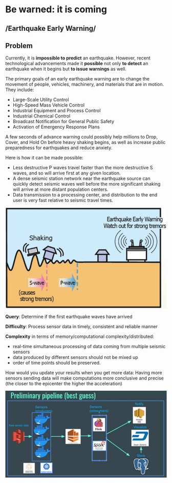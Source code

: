 # Be warned: it is coming
## __/Earthquake Early Warning/__

## Problem
Currently, it is **impossible to predict** an earthquake. However, recent technological advancements made it **possible** not only **to detect** an earthquake when it begins but **to issue warnings** as well.  

The primary goals of an early earthquake warning are to change the movement of people, vehicles, machinery, and materials that
are in motion. They include:
- Large-Scale Utility Control 
- High-Speed Mass Vehicle Control 
- Industrial Equipment and Process Control
- Industrial Chemical Control 
- Broadcast Notification for General Public Safety
- Activation of Emergency Response Plans

A few seconds of advance warning could possibly help millions to Drop, Cover, and Hold On before heavy shaking begins, as well as increase public preparedness for earthquakes and reduce anxiety.

Here is how it can be made possible:
 
- Less destructive P waves travel faster than the more destructive S waves, and so will arrive first at any given location.
- A dense seismic station network near the earthquake source can quickly detect seismic waves well before the more significant shaking will arrive at more distant population centers.
- Data transmission to a processing center, and distribution to the end user is very fast relative to seismic travel times.

![Image](waves.JPG)

**Query**: Determine if the first earthquake waves have arrived

**Difficulty**: Process sensor data in timely, consistent and reliable manner

**Complexity** in terms of memory/computational complexity/distributed: 
- real-time simultaneous processing of data coming from multiple seismic sensors 
- data produced by different sensors should not be mixed up 
- order of time points should be preserved.

How would you update your results when you get more data: Having more sensors sending data will make computations more conclusive and precise (the closer to the epicenter the higher the acceleration)

![Image](pipeline.JPG)